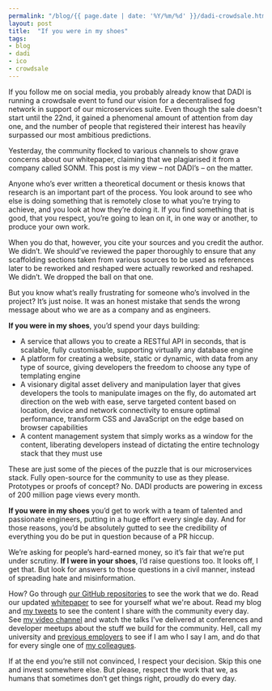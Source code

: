 ```yaml
---
permalink: "/blog/{{ page.date | date: '%Y/%m/%d' }}/dadi-crowdsale.html"
layout: post
title:  "If you were in my shoes"
tags:
- blog
- dadi
- ico
- crowdsale
---
```


If you follow me on social media, you probably already know that DADI is running a crowdsale event to fund our vision for a decentralised fog network in support of our microservices suite. Even though the sale doesn't start until the 22nd, it gained a phenomenal amount of attention from day one, and the number of people that registered their interest has heavily surpassed our most ambitious predictions.

Yesterday, the community flocked to various channels to show grave concerns about our whitepaper, claiming that we plagiarised it from a company called SONM. This post is my view – not DADI’s – on the matter.<!--more-->

Anyone who’s ever written a theoretical document or thesis knows that research is an important part of the process. You look around to see who else is doing something that is remotely close to what you’re trying to achieve, and you look at how they’re doing it. If you find something that is good, that you respect, you’re going to lean on it, in one way or another, to produce your own work.

When you do that, however, you cite your sources and you credit the author. We didn’t. We should’ve reviewed the paper thoroughly to ensure that any scaffolding sections taken from various sources to be used as references later to be reworked and reshaped were actually reworked and reshaped. We didn’t. We dropped the ball on that one.

But you know what’s really frustrating for someone who’s involved in the project? It’s just noise. It was an honest mistake that sends the wrong message about who we are as a company and as engineers.

**If you were in my shoes**, you’d spend your days building:

- A service that allows you to create a RESTful API in seconds, that is scalable, fully customisable, supporting virtually any database engine
- A platform for creating a website, static or dynamic, with data from any type of source, giving developers the freedom to choose any type of templating engine
- A visionary digital asset delivery and manipulation layer that gives developers the tools to manipulate images on the fly, do automated art direction on the web with ease, serve targeted content based on location, device and network connectivity to ensure optimal performance, transform CSS and JavaScript on the edge based on browser capabilities
- A content management system that simply works as a window for the content, liberating developers instead of dictating the entire technology stack that they must use 

These are just some of the pieces of the puzzle that is our microservices stack. Fully open-source for the community to use as they please. Prototypes or proofs of concept? No. DADI products are powering in excess of 200 million page views every month.

**If you were in my shoes** you’d get to work with a team of talented and passionate engineers, putting in a huge effort every single day. And for those reasons, you’d be absolutely gutted to see the credibility of everything you do be put in question because of a PR hiccup.

We’re asking for people’s hard-earned money, so it’s fair that we’re put under scrutiny. **If I were in your shoes**, I’d raise questions too. It looks off, I get that. But look for answers to those questions in a civil manner, instead of spreading hate and misinformation.

How? Go through [our GitHub repositories](https://github.com/dadi) to see the work that we do. Read our updated [whitepaper](http://dadi.link/kx) to see for yourself what we're about. Read my blog and [my tweets](https://twitter.com/eduardoboucas) to see the content I share with the community every day. See [my video channel](https://eduardoboucas.com/video/) and watch the talks I’ve delivered at conferences and developer meetups about the stuff we build for the community. Hell, call my university and [previous employers](https://www.linkedin.com/in/eduardoboucas/) to see if I am who I say I am, and do that for every single one of [my colleagues](https://dadi.cloud/en/team).

If at the end you’re still not convinced, I respect your decision. Skip this one and invest somewhere else. But please, respect the work that we, as humans that sometimes don’t get things right, proudly do every day.<!--tomb-->
